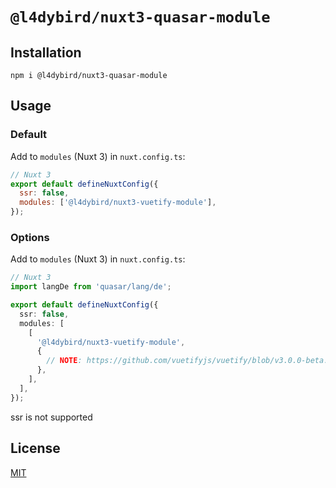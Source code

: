 # `@l4dybird/nuxt3-quasar-module`

## Installation

```shell
npm i @l4dybird/nuxt3-quasar-module
```

## Usage

### Default

Add to `modules` (Nuxt 3) in `nuxt.config.ts`:

```js
// Nuxt 3
export default defineNuxtConfig({
  ssr: false,
  modules: ['@l4dybird/nuxt3-vuetify-module'],
});
```

### Options

Add to `modules` (Nuxt 3) in `nuxt.config.ts`:

```typescript
// Nuxt 3
import langDe from 'quasar/lang/de';

export default defineNuxtConfig({
  ssr: false,
  modules: [
    [
      '@l4dybird/nuxt3-vuetify-module',
      {
        // NOTE: https://github.com/vuetifyjs/vuetify/blob/v3.0.0-beta.14/packages/vuetify/src/framework.ts#L22
      },
    ],
  ],
});
```

ssr is not supported

## License

[MIT](http://opensource.org/licenses/MIT)
